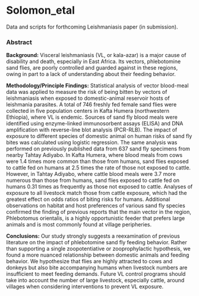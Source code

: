 # Solomon_etal
Data and scripts for forthcoming Leishmaniasis paper (in submission).

### Abstract
**Background:** Visceral leishmaniasis (VL, or kala-azar) is a major cause of disability and death, especially in East Africa. Its vectors, phlebotomine sand flies, are poorly controlled and guarded against in these regions, owing in part to a lack of understanding about their feeding behavior. 

**Methodology/Principle Findings:** Statistical analysis of vector blood-meal data was applied to measure the risk of being bitten by vectors of leishmaniasis when exposed to domestic-animal reservoir hosts of leishmania parasites. A total of 746 freshly fed female sand flies were collected in five population centers in Kafta Humera (northwestern Ethiopia), where VL is endemic. Sources of sand fly blood meals were identified using enzyme-linked immunosorbent assays (ELISA) and DNA amplification with reverse-line blot analysis (PCR-RLB). The impact of exposure to different species of domestic animal on human risks of sand fly bites was calculated using logistic regression. The same analysis was performed on previously published data from 637 sand fly specimens from nearby Tahtay Adiyabo. In Kafta Humera, where blood meals from cows were 1.4 times more common than those from humans, sand flies exposed to cattle fed on humans at 2.5 times the rate of those not exposed to cattle. However, in Tahtay Adiyabo, where cattle blood meals were 3.7 more numerous than those from humans, sand flies exposed to cattle fed on humans 0.31 times as frequently as those not exposed to cattle. Analyses of exposure to all livestock match those from cattle exposure, which had the greatest effect on odds ratios of biting risks for humans. Additional observations on habitat and host preferences of various sand fly species confirmed the finding of previous reports that the main vector in the region, Phlebotomus orientalis, is a highly opportunistic feeder that prefers large animals and is most commonly found at village peripheries.

**Conclusions:** Our study strongly suggests a reexamination of previous literature on the impact of phlebotomine sand fly feeding behavior. Rather than supporting a single zoopotentiative or zooprophylactic hypothesis, we found a more nuanced relationship between domestic animals and feeding behavior. We hypothesize that flies are highly attracted to cows and donkeys but also bite accompanying humans when livestock numbers are insufficient to meet feeding demands. Future VL control programs should take into account the number of large livestock, especially cattle, around villages when considering interventions to prevent VL exposure.
